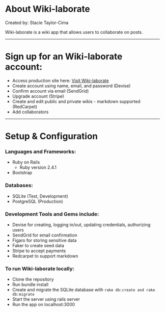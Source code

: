 
# About Wiki-laborate
Created by: Stacie Taylor-Cima

Wiki-laborate is a wiki app that allows users to collaborate on posts.

<hr>

# Sign up for an Wiki-laborate account:
* Access production site here: [Visit Wiki-laborate](https://infinite-crag-57784.herokuapp.com/)
* Create account using name, email, and password (Devise)
* Confirm account via email (SendGrid)
* Upgrade account (Stripe)
* Create and edit public and private wikis - markdown supported (RedCarpet)
* Add collaborators

<hr>

# Setup & Configuration
### Languages and Frameworks:
* Ruby on Rails
  * Ruby version 2.4.1
* Bootstrap

### Databases:
* SQLite (Test, Development)
* PostgreSQL (Production)

### Development Tools and Gems include:
* Devise for creating, logging in/out, updating credentials, authorizing users
* SendGrid for email confirmation
* Figaro for storing sensitive data
* Faker to create seed data
* Stripe to accept payments
* Redcarpet to support markdown

### To run Wiki-laborate locally:
* Clone the repository
* Run bundle install
* Create and migrate the SQLite database with `rake db:create and rake db:migrate`
* Start the server using rails server
* Run the app on localhost:3000
